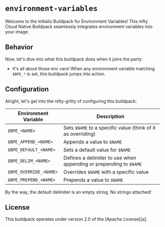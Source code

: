 # `environment-variables`

Welcome to the Initializ Buildpack for Environment Variables! This nifty Cloud Native Buildpack seamlessly integrates environment variables into your image.

## Behavior

Now, let's dive into what this buildpack does when it joins the party:

* It's all about those env vars! When any environment variable matching `$BPE_*` is set, this buildpack jumps into action.

## Configuration

Alright, let's get into the nitty-gritty of configuring this buildpack:

| Environment Variable   | Description                                                |
| ---------------------- | ---------------------------------------------------------- |
| `$BPE_<NAME>`          | Sets `$NAME` to a specific value (think of it as overriding) |
| `$BPE_APPEND_<NAME>`   | Appends a value to `$NAME`                                  |
| `$BPE_DEFAULT_<NAME>`  | Sets a default value for `$NAME`                            |
| `$BPE_DELIM_<NAME>`    | Defines a delimiter to use when appending or prepending to `$NAME` |
| `$BPE_OVERRIDE_<NAME>` | Overrides `$NAME` with a specific value                    |
| `$BPE_PREPEND_<NAME>`  | Prepends a value to `$NAME`                                 |

By the way, the default delimiter is an empty string. No strings attached!

## License

This buildpack operates under version 2.0 of the [Apache License][a].
